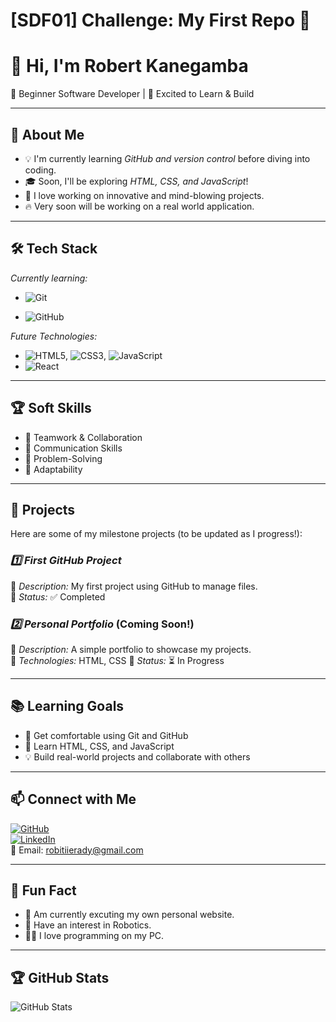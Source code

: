 # [SDF01] Challenge: My First Repo 🚀

# 👋 Hi, I'm Robert Kanegamba

🌱 Beginner Software Developer | 🚀 Excited to Learn & Build

---

## 🎯 About Me

- 💡 I'm currently learning *GitHub and version control* before diving into coding.
- 🎓 Soon, I'll be exploring *HTML, CSS, and JavaScript*!
- 🤖 I love working on innovative and mind-blowing projects.
- 🔥 Very soon will be working on a real world application.

---

## 🛠 Tech Stack

*Currently learning:*

- ![Git](https://img.shields.io/badge/-Git-F05032?style=flat&logo=git&logoColor=white)

- ![GitHub](https://img.shields.io/badge/-GitHub-181717?style=flat-circle&logo=github)

*Future Technologies:*

- ![HTML5](https://img.shields.io/badge/-HTML5-black?style=flat-circle&logo=html5&logoColor=white), ![CSS3](https://img.shields.io/badge/-CSS3-black?style=flat-circle&logo=css3), ![JavaScript](https://img.shields.io/badge/-JavaScript-black?style=flat-circle&logo=javascript)
- ![React](https://img.shields.io/badge/-React-black?style=flat-circle&logo=react)

---

## 🏆 Soft Skills

- 🤝 Teamwork & Collaboration
- 📢 Communication Skills
- 🎯 Problem-Solving
- 🚀 Adaptability

---

## 📌 Projects

Here are some of my milestone projects (to be updated as I progress!):

### *1️⃣ First GitHub Project*

🔹 *Description:* My first project using GitHub to manage files.  
🔹 *Status:* ✅ Completed

### *2️⃣ Personal Portfolio* (Coming Soon!)

🔹 *Description:* A simple portfolio to showcase my projects.  
🔹 *Technologies:* HTML, CSS
🔹 *Status:* ⏳ In Progress

---

## 📚 Learning Goals

- 🚀 Get comfortable using Git and GitHub
- 🎨 Learn HTML, CSS, and JavaScript
- 💡 Build real-world projects and collaborate with others

---

## 📫 Connect with Me

[![GitHub](https://img.shields.io/badge/-GitHub-181717?style=flat&logo=github&logoColor=white)](https://github.com/robitiii)  
[![LinkedIn](https://img.shields.io/badge/-LinkedIn-blue?style=flat&logo=linkedin&logoColor=white)](https://linkedin.com/in/robert-erady)  
📧 Email: [robitiierady@gmail.com](mailto:youremail@example.com)

---

## 🚀 Fun Fact
  
- 🎯 Am currently excuting my own personal website.
- 🤖 Have an interest in Robotics.
- 🧑‍💻 I love programming on my PC.

---

## 🏆 GitHub Stats

![GitHub Stats](https://github-readme-stats.vercel.app/api?username=yourusername&show_icons=true&theme=radical)